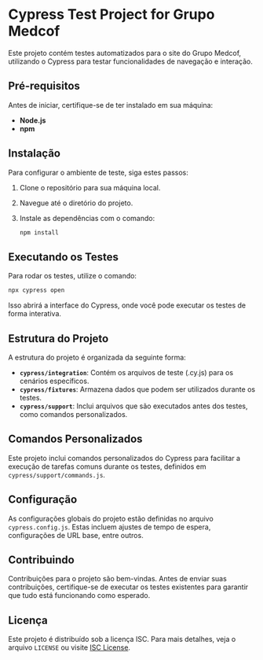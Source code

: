 # Cypress Test Project for Grupo Medcof

Este projeto contém testes automatizados para o site do Grupo Medcof, utilizando o Cypress para testar funcionalidades de navegação e interação.

## Pré-requisitos

Antes de iniciar, certifique-se de ter instalado em sua máquina:
- **Node.js**
- **npm**

## Instalação

Para configurar o ambiente de teste, siga estes passos:

1. Clone o repositório para sua máquina local.
2. Navegue até o diretório do projeto.
3. Instale as dependências com o comando:

    ```bash
    npm install
    ```

## Executando os Testes

Para rodar os testes, utilize o comando:

```bash
npx cypress open
```

Isso abrirá a interface do Cypress, onde você pode executar os testes de forma interativa.

## Estrutura do Projeto

A estrutura do projeto é organizada da seguinte forma:

- **`cypress/integration`**: Contém os arquivos de teste (.cy.js) para os cenários específicos.
- **`cypress/fixtures`**: Armazena dados que podem ser utilizados durante os testes.
- **`cypress/support`**: Inclui arquivos que são executados antes dos testes, como comandos personalizados.

## Comandos Personalizados

Este projeto inclui comandos personalizados do Cypress para facilitar a execução de tarefas comuns durante os testes, definidos em `cypress/support/commands.js`.

## Configuração

As configurações globais do projeto estão definidas no arquivo `cypress.config.js`. Estas incluem ajustes de tempo de espera, configurações de URL base, entre outros.

## Contribuindo

Contribuições para o projeto são bem-vindas. Antes de enviar suas contribuições, certifique-se de executar os testes existentes para garantir que tudo está funcionando como esperado.

## Licença

Este projeto é distribuído sob a licença ISC. Para mais detalhes, veja o arquivo `LICENSE` ou visite [ISC License](https://opensource.org/licenses/ISC).
